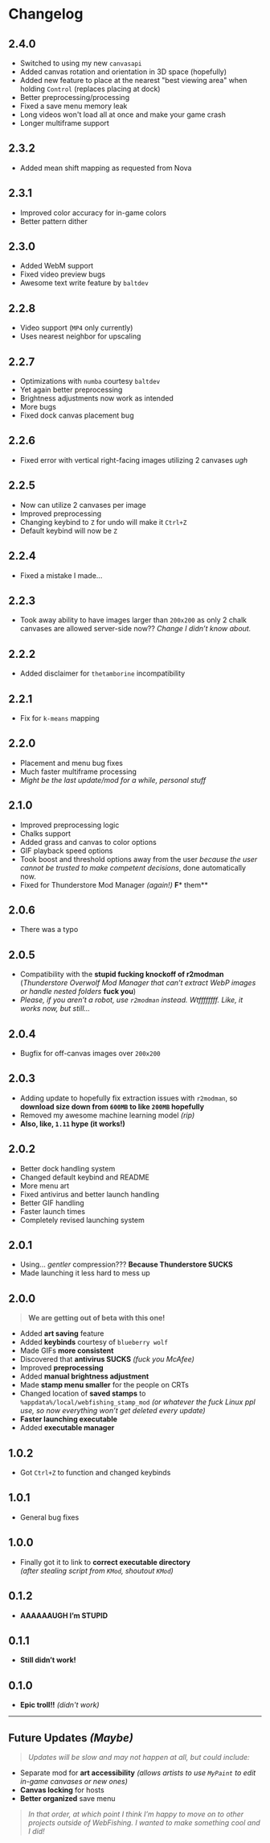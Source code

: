 # Changelog

## 2.4.0
- Switched to using my new `canvasapi`
- Added canvas rotation and orientation in 3D space (hopefully)
- Added new feature to place at the nearest "best viewing area" when holding `Control` (replaces placing at dock)
- Better preprocessing/processing
- Fixed a save menu memory leak
- Long videos won't load all at once and make your game crash
- Longer multiframe support

## 2.3.2
- Added mean shift mapping as requested from Nova

## 2.3.1
- Improved color accuracy for in-game colors
- Better pattern dither

## 2.3.0
- Added WebM support
- Fixed video preview bugs
- Awesome text write feature by `baltdev`

## 2.2.8
- Video support (`MP4` only currently)
- Uses nearest neighbor for upscaling

## 2.2.7
- Optimizations with `numba` courtesy `baltdev`
- Yet again better preprocessing
- Brightness adjustments now work as intended
- More bugs
- Fixed dock canvas placement bug

## 2.2.6
- Fixed error with vertical right-facing images utilizing 2 canvases *ugh*

## 2.2.5
- Now can utilize 2 canvases per image
- Improved preprocessing
- Changing keybind to `Z` for undo will make it `Ctrl+Z`
- Default keybind will now be `Z`

## 2.2.4
- Fixed a mistake I made...

## 2.2.3
- Took away ability to have images larger than `200x200` as only 2 chalk canvases are allowed server-side now?? *Change I didn’t know about.*

## 2.2.2
- Added disclaimer for `thetamborine` incompatibility

## 2.2.1
- Fix for `k-means` mapping

## 2.2.0
- Placement and menu bug fixes
- Much faster multiframe processing
- *Might be the last update/mod for a while, personal stuff*

## 2.1.0
- Improved preprocessing logic
- Chalks support
- Added grass and canvas to color options
- GIF playback speed options
- Took boost and threshold options away from the user *because the user cannot be trusted to make competent decisions*, done automatically now.
- Fixed for Thunderstore Mod Manager *(again!)* **F*** them**

## 2.0.6
- There was a typo

## 2.0.5
- Compatibility with the **stupid fucking knockoff of r2modman** (*Thunderstore Overwolf Mod Manager that can’t extract WebP images or handle nested folders* **fuck you**)  
- *Please, if you aren’t a robot, use `r2modman` instead. Wtffffffff. Like, it works now, but still...*

## 2.0.4
- Bugfix for off-canvas images over `200x200`

## 2.0.3
- Adding update to hopefully fix extraction issues with `r2modman`, so **download size down from `600MB` to like `200MB` hopefully**
- Removed my awesome machine learning model *(rip)*
- **Also, like, `1.11` hype (it works!)**

## 2.0.2
- Better dock handling system
- Changed default keybind and README
- More menu art
- Fixed antivirus and better launch handling
- Better GIF handling
- Faster launch times
- Completely revised launching system

## 2.0.1
- Using... *gentler* compression??? **Because Thunderstore SUCKS**  
- Made launching it less hard to mess up

## 2.0.0
> **We are getting out of beta with this one!**
- Added **art saving** feature
- Added **keybinds** courtesy of `blueberry wolf`
- Made GIFs **more consistent**
- Discovered that **antivirus SUCKS** *(fuck you McAfee)*
- Improved **preprocessing**
- Added **manual brightness adjustment**
- Made **stamp menu smaller** for the people on CRTs
- Changed location of **saved stamps** to `%appdata%/local/webfishing_stamp_mod` *(or whatever the fuck Linux ppl use, so now everything won’t get deleted every update)*
- **Faster launching executable**
- Added **executable manager**

## 1.0.2
- Got `Ctrl+Z` to function and changed keybinds

## 1.0.1
- General bug fixes

## 1.0.0
- Finally got it to link to **correct executable directory**  
*(after stealing script from `KMod`, shoutout `KMod`)*

## 0.1.2
- **AAAAAAUGH I’m STUPID**

## 0.1.1
- **Still didn’t work!**

## 0.1.0
- **Epic troll!!** *(didn't work)*

---

## Future Updates *(Maybe)*
> *Updates will be slow and may not happen at all, but could include:*
- Separate mod for **art accessibility** *(allows artists to use `MyPaint` to edit in-game canvases or new ones)*
- **Canvas locking** for hosts
- **Better organized** save menu

> *In that order, at which point I think I’m happy to move on to other projects outside of WebFishing. I wanted to make something cool and I did!*
